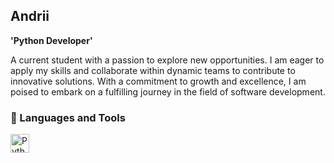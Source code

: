 ## Andrii

**'Python Developer'**

A current student with a passion to explore new opportunities. I am eager to apply my skills 
and collaborate within dynamic teams to contribute to innovative solutions. With a 
commitment to growth and excellence, I am poised to embark on a fulfilling journey in the 
field of software development.
<br/>
### 🧰 Languages and Tools
<img align='left' alt='Python' width='30px' style='padding-right:10px;' src='https://cdn.jsdelivr.net/gh/devicons/devicon@latest/icons/python/python-original.svg'/>
